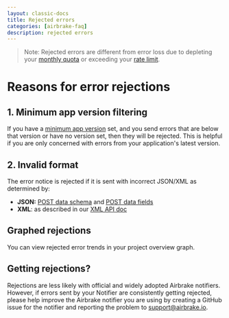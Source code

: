 ```yaml
---
layout: classic-docs
title: Rejected errors
categories: [airbrake-faq]
description: rejected errors
---
```


> Note: Rejected errors are different from error loss due to depleting your
> [monthly quota](/docs/airbrake-faq/monthly-error-quota) or exceeding your
> [rate limit](/docs/airbrake-faq/what-is-a-rate-limit).

# Reasons for error rejections

## 1. Minimum app version filtering
If you have a [minimum app version](/docs/features/app-versions/) set, and you
send errors that are below that version or have no version set, then they will
be rejected. This is helpful if you are only concerned with errors from your
application's latest version.

## 2. Invalid format
The error notice is rejected if it is sent with incorrect JSON/XML as determined
by:

- **JSON:** [POST data schema](https://airbrake.io/docs/api/#post-data-schema-v3) and
[POST data fields](https://airbrake.io/docs/api/#post-data-fields-v3)
- **XML**: as described in our [XML API doc](/docs/legacy-xml-api/)

## Graphed rejections
You can view rejected error trends in your project overview graph.

## Getting rejections?

Rejections are less likely with official and widely adopted Airbrake notifiers.
However, if errors sent by your Notifier are consistently getting rejected,
please help improve the Airbrake notifier you are using by creating a GitHub
issue for the notifier and reporting the problem to support@airbrake.io.
